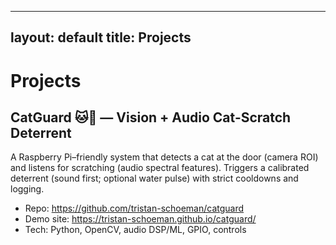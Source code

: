 
---
layout: default
title: Projects
---

# Projects

## CatGuard 🐱🔕 — Vision + Audio Cat-Scratch Deterrent
A Raspberry Pi–friendly system that detects a cat at the door (camera ROI) and listens for scratching (audio spectral features). Triggers a calibrated deterrent (sound first; optional water pulse) with strict cooldowns and logging.

- Repo: <https://github.com/tristan-schoeman/catguard>
- Demo site: <https://tristan-schoeman.github.io/catguard/>
- Tech: Python, OpenCV, audio DSP/ML, GPIO, controls
